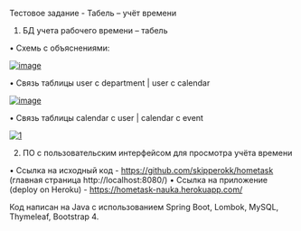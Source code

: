 Тестовое задание - Табель – учёт времени

 1) БД учета рабочего времени – табель
 
  • Схемь с объяснениями:

<a href="https://ibb.co/GkTbqQK"><img src="https://i.ibb.co/d6gzR4d/image.png" alt="image" border="0"></a>

  • Связь таблицы user с department | user с calendar

<a href="https://ibb.co/hMLGyDG"><img src="https://i.ibb.co/QcpWfrW/image.png" alt="image" border="0"></a>

  • Связь таблицы calendar с user | calendar с event
  
  <a href="https://ibb.co/j8NTTb0"><img src="https://i.ibb.co/YNC33Pn/1.png" alt="1" border="0"></a>
  
  
  2) ПО с пользовательским интерфейсом для просмотра учёта времени
  
  • Ссылка на исходный код - https://github.com/skipperokk/hometask (главная страница http://localhost:8080/)
  • Ссылка на приложение (deploy on Heroku) - https://hometask-nauka.herokuapp.com/

Код написан на Java с использованием Spring Boot, Lombok, MySQL, Thymeleaf, Bootstrap 4.

